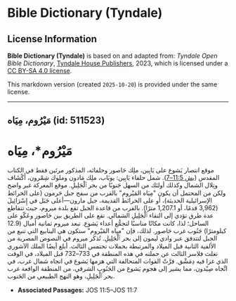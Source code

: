# Bible Dictionary (Tyndale)

## License Information

**Bible Dictionary (Tyndale)** is based on and adapted from: _Tyndale Open Bible Dictionary_, [Tyndale House Publishers](https://tyndaleopenresources.com/), 2023, which is licensed under a [CC BY-SA 4.0 license](https://creativecommons.org/licenses/by-sa/4.0/legalcode.en).

This markdown version (created `2025-10-20`) is provided under the same license.



--------------------------------

## مَيْرُوم، مِيَاه (id: 511523)

مَيْرُوم\*، مِيَاه
==================

موقع انتصار يَشوع على يَابِين، ملِك حَاصور وحلفائه، المذكور مرتَين فقط في الكتاب المقدس ([يش 11:5–7](https://ref.ly/Josh11:5-Josh11:7)). شمل حلفاء يَابِين: يوبَاب، ملِك مَادون وملوك شِمْرون، أَكْشَاف وتِلال الشمال وكذلك أولئك من السهل جَنوبًا من بحر ٱلْجَلِيلِ. موقع المعركة غير واضح ولكن من المحتمل أن يكون "مِيَاه المَيْروم" بالقرب من سفح جبل حَرمون (على الخرائط الإسرائيلية الحديثة)، أو على الخرائط القديمة، جبل مارون—أعلى جَبَل في إِسْرَائِيلَ (3,962 قدمًا، أو 1,207\.1 مترًا). بالقرب من قاعدة الجبل تقع بلدة ميروم، حيث تتقاطع عدة طرق تؤدي إلى التقاء ٱلْجَلِيلِ الشمالي. تقع على الطريق بين حَاصور وعَكّو على الساحل؛ لذا، كانت مكانًا مناسبًا لتجمُّع أعداء يَشوع. تبعد ميروم ثمانية أميال (12\.9 كيلومترًا) جَنُوب غرب حَاصور. لذلك، فإن "مياه المَيْروم" ستكون هي الينابيع التي تنبع من الجبل لتتدفق عبر وادي ليمون إلى بحر ٱلْجَلِيلِ. تُذكَر ميروم في النصوص المصرية من الألفية الثانية قبل الميلاد والمرتبطة بحملات تحتمس الثالث. أبلغ أيضًا الملك الآشوري تغلث فلاسر الثالث عن حملته في هذه المنطقة في 733–732 قبل الميلاد، في الوقت الذي غزا فيه دِمَشْق. فرَّتْ القوات المتحالفة التي هزمها يَشوع في اتجاه شمال غرب، في اتِّجاه صِيْدون، مما يشير إلى هجوم يَشوع من الجَنُوب الشرقي، من المنطقة الواقعة غرب بحر ٱلْجَلِيلِ، وهو النهج الطبيعي من الجَنوب.

* **Associated Passages:** JOS 11:5–JOS 11:7

